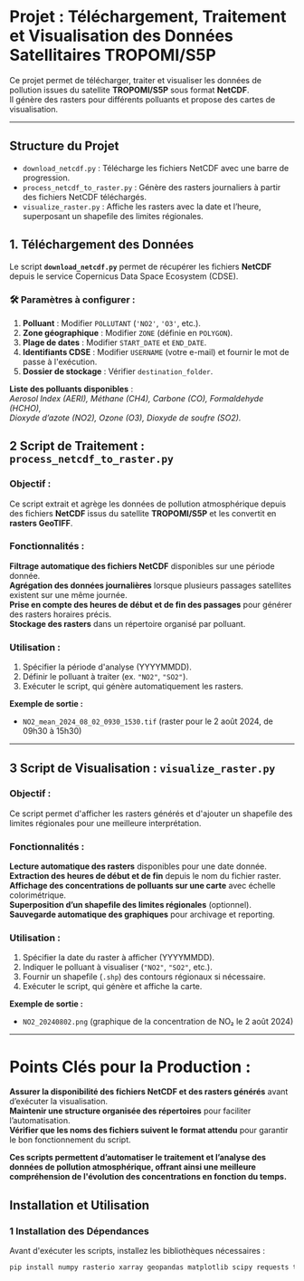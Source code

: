 #  Projet : Téléchargement, Traitement et Visualisation des Données Satellitaires TROPOMI/S5P

Ce projet permet de télécharger, traiter et visualiser les données de pollution issues du satellite **TROPOMI/S5P** sous format **NetCDF**.  
Il génère des rasters pour différents polluants et propose des cartes de visualisation.

---



##  Structure du Projet

- `download_netcdf.py` : Télécharge les fichiers NetCDF avec une barre de progression.
- `process_netcdf_to_raster.py` : Génère des rasters journaliers à partir des fichiers NetCDF téléchargés.
- `visualize_raster.py` : Affiche les rasters avec la date et l’heure, superposant un shapefile des limites régionales.


##  1. Téléchargement des Données

Le script **`download_netcdf.py`** permet de récupérer les fichiers **NetCDF** depuis le service Copernicus Data Space Ecosystem (CDSE).

### 🛠 Paramètres à configurer :
1. **Polluant** : Modifier `POLLUTANT` (`'NO2'`, `'O3'`, etc.).
2. **Zone géographique** : Modifier `ZONE` (définie en `POLYGON`).
3. **Plage de dates** : Modifier `START_DATE` et `END_DATE`.
4. **Identifiants CDSE** : Modifier `USERNAME` (votre e-mail) et fournir le mot de passe à l'exécution.
5. **Dossier de stockage** : Vérifier `destination_folder`.

 **Liste des polluants disponibles** :  
_Aerosol Index (AERI), Méthane (CH4), Carbone (CO), Formaldehyde (HCHO),  
Dioxyde d’azote (NO2), Ozone (O3), Dioxyde de soufre (SO2)._


## 2 Script de Traitement : `process_netcdf_to_raster.py`
###  Objectif :
Ce script extrait et agrège les données de pollution atmosphérique depuis des fichiers **NetCDF** issus du satellite **TROPOMI/S5P** et les convertit en **rasters GeoTIFF**.

### Fonctionnalités :
 **Filtrage automatique des fichiers NetCDF** disponibles sur une période donnée.  
 **Agrégation des données journalières** lorsque plusieurs passages satellites existent sur une même journée.  
 **Prise en compte des heures de début et de fin des passages** pour générer des rasters horaires précis.  
 **Stockage des rasters** dans un répertoire organisé par polluant.  

###  Utilisation :
1. Spécifier la période d'analyse (YYYYMMDD).
2. Définir le polluant à traiter (ex. `"NO2"`, `"SO2"`).
3. Exécuter le script, qui génère automatiquement les rasters.

 **Exemple de sortie :**  
- `NO2_mean_2024_08_02_0930_1530.tif` (raster pour le 2 août 2024, de 09h30 à 15h30)  

---

## 3 Script de Visualisation : `visualize_raster.py`
###  Objectif :
Ce script permet d'afficher les rasters générés et d'ajouter un shapefile des limites régionales pour une meilleure interprétation.

###  Fonctionnalités :
 **Lecture automatique des rasters** disponibles pour une date donnée.  
 **Extraction des heures de début et de fin** depuis le nom du fichier raster.  
 **Affichage des concentrations de polluants sur une carte** avec échelle colorimétrique.  
 **Superposition d’un shapefile des limites régionales** (optionnel).  
 **Sauvegarde automatique des graphiques** pour archivage et reporting.  

###  Utilisation :
1. Spécifier la date du raster à afficher (YYYYMMDD).
2. Indiquer le polluant à visualiser (`"NO2"`, `"SO2"`, etc.).
3. Fournir un shapefile (`.shp`) des contours régionaux si nécessaire.
4. Exécuter le script, qui génère et affiche la carte.

 **Exemple de sortie :**  
- `NO2_20240802.png` (graphique de la concentration de NO₂ le 2 août 2024)  

---

#  Points Clés pour la Production :
 **Assurer la disponibilité des fichiers NetCDF et des rasters générés** avant d’exécuter la visualisation.  
 **Maintenir une structure organisée des répertoires** pour faciliter l’automatisation.  
 **Vérifier que les noms des fichiers suivent le format attendu** pour garantir le bon fonctionnement du script.  

 **Ces scripts permettent d’automatiser le traitement et l’analyse des données de pollution atmosphérique, offrant ainsi une meilleure compréhension de l'évolution des concentrations en fonction du temps.**  



##  Installation et Utilisation  

###  1️ Installation des Dépendances

Avant d'exécuter les scripts, installez les bibliothèques nécessaires :

```bash
pip install numpy rasterio xarray geopandas matplotlib scipy requests tqdm shapely
